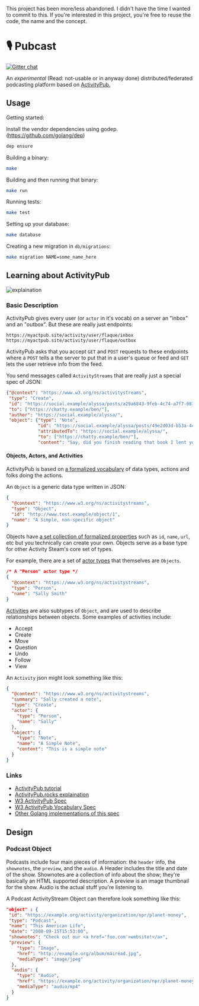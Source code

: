 
This project has been more/less abandoned. I didn't have the time I wanted to commit to this. If you're interested in this project, you're free to reuse the code, the name and the concept. 


# 🎙 Pubcast

[![Gitter chat](https://badges.gitter.im/gitterHQ/gitter.png)](https://gitter.im/metapodcasts)

An _experimental_ (Read: not-usable or in anyway done) distributed/federated podcasting platform based on [ActivityPub.](https://raw.githubusercontent.com/w3c/activitypub/gh-pages/activitypub-tutorial.txt)

## Usage

Getting started:

Install the vendor dependencies using godep. (https://github.com/golang/dep)

```sh
dep ensure
```

Building a binary:

```sh
make
```

Building and then running that binary:

```sh
make run
```

Running tests:

```sh
make test
```

Setting up your database:

```sh
make database
```

Creating a new migration in `db/migrations`:

```sh
make migration NAME=some_name_here
```

## Learning about ActivityPub

![explaination](https://i.imgur.com/ShgecWe.png)

### Basic Description

ActivityPub gives every user (or `actor` in it's vocab) on a server an "inbox" and an "outbox". But these are really just endpoints:

```
https://myactpub.site/activity/user/flaque/inbox
https://myactpub.site/activity/user/flaque/outbox
```

ActivityPub asks that you accept `GET` and `POST` requests to these endpoints where a `POST` tells a the server to put that in a user's queue or feed and `GET` lets the user retrieve info from the feed.

You send messages called `ActivityStreams` that are really just a special spec of JSON:

```json
{"@context": "https://www.w3.org/ns/activitystreams",
 "type": "Create",
 "id": "https://social.example/alyssa/posts/a29a6843-9feb-4c74-a7f7-081b9c9201d3",
 "to": ["https://chatty.example/ben/"],
 "author": "https://social.example/alyssa/",
 "object": {"type": "Note",
            "id": "https://social.example/alyssa/posts/49e2d03d-b53a-4c4c-a95c-94a6abf45a19",
            "attributedTo": "https://social.example/alyssa/",
            "to": ["https://chatty.example/ben/"],
            "content": "Say, did you finish reading that book I lent you?"}
```

#### Objects, Actors, and Activities

ActivityPub is based on [a formalized vocabulary](https://www.w3.org/TR/activitystreams-vocabulary/) of data types, actions and folks doing the actions.

An `Object` is a generic data type written in JSON:

```json
{
  "@context": "https://www.w3.org/ns/activitystreams",
  "type": "Object",
  "id": "http://www.test.example/object/1",
  "name": "A Simple, non-specific object"
}
```

Objects have [a set collection of formalized properties](https://www.w3.org/TR/activitystreams-vocabulary/#properties) such as `id`, `name`, `url`, etc but you technically can create your own. Objects serve as a base type for other Activity Steam's core set of types.

For example, there are a set of [actor types](https://www.w3.org/TR/activitystreams-vocabulary/#actor-types) that themselves are `Objects`.

```json
/* A "Person" actor type */
{
  "@context": "https://www.w3.org/ns/activitystreams",
  "type": "Person",
  "name": "Sally Smith"
}
```

[Activities](https://www.w3.org/TR/activitystreams-vocabulary/#h-activity-types) are also subtypes of `Object`, and are used to describe relationships between objects. Some examples of activities include:

- Accept
- Create
- Move
- Question
- Undo
- Follow
- View

An `Activity` json might look something like this:

```json
{
  "@context": "https://www.w3.org/ns/activitystreams",
  "summary": "Sally created a note",
  "type": "Create",
  "actor": {
    "type": "Person",
    "name": "Sally"
  },
  "object": {
    "type": "Note",
    "name": "A Simple Note",
    "content": "This is a simple note"
  }
}
```

### Links

- [ActivityPub tutorial](https://raw.githubusercontent.com/w3c/activitypub/gh-pages/activitypub-tutorial.txt)
- [ActivityPub.rocks explaination](https://activitypub.rocks/)
- [W3 ActivityPub Spec](https://www.w3.org/TR/activitypub/)
- [W3 ActivityPub Vocabulary Spec](https://www.w3.org/TR/activitystreams-vocabulary/)
- [Other Golang implementations of this spec](https://github.com/go-fed/activity#who-is-using-this-library-currently)

## Design

### Podcast Object

Podcasts include four main pieces of information: the `header` info, the `shownotes`, the `preview`, and the `audio`. A Header includes the title and date of the show. Shownotes are a collection of info about the show; they're basically an HTML supported description. A preview is an image thumbnail for the show. Audio is the actual stuff you're listening to.

A Podcast ActivityStream Object can therefore look something like this:

```json
"object" : {
 "id": "https://example.org/activity/organization/npr/planet-money",
 "type": "Podcast",
 "name": "This American Life",
 "date": "2008-09-15T15:53:00",
 "shownotes": "Check out our <a href='foo.com'>website!</a>",
 "preview": {
    "type": "Image",
    "href": "http://example.org/album/máiréad.jpg",
    "mediaType": "image/jpeg"
  },
  "audio": {
    "type": "Audio",
    "href": "https://example.org/activity/organization/npr/planet-money/episodes/1.mp4",
    "mediaType": "audio/mp4"
  }
}
```

